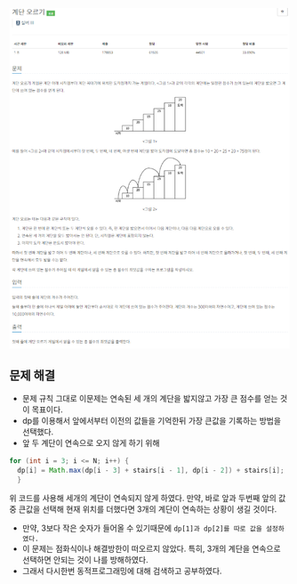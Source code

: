 ![img.png](image/계단오르기.png)

## 문제 해결 
- 문제 규칙 그대로 이문제는 연속된 세 개의 계단을 밟지않고 가장 큰 점수를 얻는 것이 목표이다.
- dp를 이용해서 앞에서부터 이전의 값들을 기억한뒤 가장 큰값을 기록하는 방법을 선택했다.
- 앞 두 계단이 연속으로 오지 않게 하기 위해 
```` java
for (int i = 3; i <= N; i++) {
  dp[i] = Math.max(dp[i - 3] + stairs[i - 1], dp[i - 2]) + stairs[i];
  }
````
위 코드를 사용해 세개의 계단이 연속되지 않게 하였다. 만약, 바로 앞과 두번째 앞의 값중 큰값을 선택해 현재 위치를 더했다면
3개의 계단이 연속하는 상황이 생길 것이다.
- 만약, 3보다 작은 숫자가 들어올 수 있기때문에 `dp[1]과 dp[2]를 따로 값을 설정하였다.`
- 이 문제는 점화식이나 해결방한이 떠오르지 않았다. 특히, 3개의 계단을 연속으로 선택하면 안되는 것이 나를 방해하였다.
- 그래서 다시한번 동적프로그래밍에 대해 검색하고 공부하였다. 